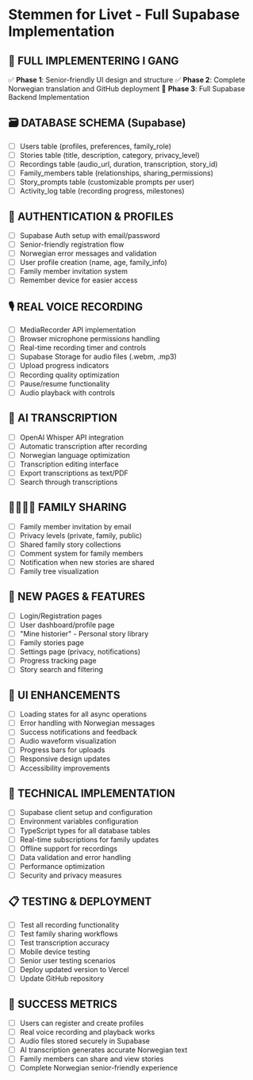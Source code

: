 # Stemmen for Livet - Full Supabase Implementation

## 🎯 FULL IMPLEMENTERING I GANG
✅ **Phase 1**: Senior-friendly UI design and structure
✅ **Phase 2**: Complete Norwegian translation and GitHub deployment
🔄 **Phase 3**: Full Supabase Backend Implementation

## 🗃️ DATABASE SCHEMA (Supabase)
- [ ] Users table (profiles, preferences, family_role)
- [ ] Stories table (title, description, category, privacy_level)
- [ ] Recordings table (audio_url, duration, transcription, story_id)
- [ ] Family_members table (relationships, sharing_permissions)
- [ ] Story_prompts table (customizable prompts per user)
- [ ] Activity_log table (recording progress, milestones)

## 🔐 AUTHENTICATION & PROFILES
- [ ] Supabase Auth setup with email/password
- [ ] Senior-friendly registration flow
- [ ] Norwegian error messages and validation
- [ ] User profile creation (name, age, family_info)
- [ ] Family member invitation system
- [ ] Remember device for easier access

## 🎙️ REAL VOICE RECORDING
- [ ] MediaRecorder API implementation
- [ ] Browser microphone permissions handling
- [ ] Real-time recording timer and controls
- [ ] Supabase Storage for audio files (.webm, .mp3)
- [ ] Upload progress indicators
- [ ] Recording quality optimization
- [ ] Pause/resume functionality
- [ ] Audio playback with controls

## 🤖 AI TRANSCRIPTION
- [ ] OpenAI Whisper API integration
- [ ] Automatic transcription after recording
- [ ] Norwegian language optimization
- [ ] Transcription editing interface
- [ ] Export transcriptions as text/PDF
- [ ] Search through transcriptions

## 👨‍👩‍👧‍👦 FAMILY SHARING
- [ ] Family member invitation by email
- [ ] Privacy levels (private, family, public)
- [ ] Shared family story collections
- [ ] Comment system for family members
- [ ] Notification when new stories are shared
- [ ] Family tree visualization

## 📱 NEW PAGES & FEATURES
- [ ] Login/Registration pages
- [ ] User dashboard/profile page
- [ ] "Mine historier" - Personal story library
- [ ] Family stories page
- [ ] Settings page (privacy, notifications)
- [ ] Progress tracking page
- [ ] Story search and filtering

## 🎨 UI ENHANCEMENTS
- [ ] Loading states for all async operations
- [ ] Error handling with Norwegian messages
- [ ] Success notifications and feedback
- [ ] Audio waveform visualization
- [ ] Progress bars for uploads
- [ ] Responsive design updates
- [ ] Accessibility improvements

## 🚀 TECHNICAL IMPLEMENTATION
- [ ] Supabase client setup and configuration
- [ ] Environment variables configuration
- [ ] TypeScript types for all database tables
- [ ] Real-time subscriptions for family updates
- [ ] Offline support for recordings
- [ ] Data validation and error handling
- [ ] Performance optimization
- [ ] Security and privacy measures

## 📋 TESTING & DEPLOYMENT
- [ ] Test all recording functionality
- [ ] Test family sharing workflows
- [ ] Test transcription accuracy
- [ ] Mobile device testing
- [ ] Senior user testing scenarios
- [ ] Deploy updated version to Vercel
- [ ] Update GitHub repository

## 🎯 SUCCESS METRICS
- [ ] Users can register and create profiles
- [ ] Real voice recording and playback works
- [ ] Audio files stored securely in Supabase
- [ ] AI transcription generates accurate Norwegian text
- [ ] Family members can share and view stories
- [ ] Complete Norwegian senior-friendly experience
